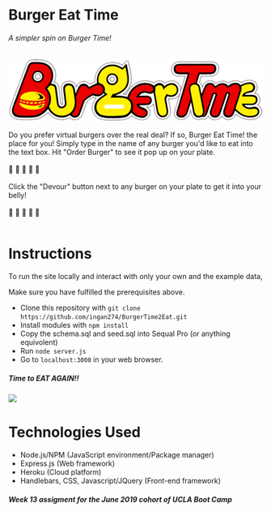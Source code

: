 # Burger Eat Time
###### A simpler spin on Burger Time!
<img src="./public/imgs/BurgerTime_Logo.png">

Do you prefer virtual burgers over the real deal? If so, Burger Eat Time! the place for you!
Simply type in the name of any burger you'd like to eat into the text box. Hit "Order Burger" to see it pop up on your plate.
<br>
<br>
🍔 🍔 🍔 🍔 🍔
<br><br>
Click the "Devour" button next to any burger on your plate to get it into your belly!
<br><br>
🍔 🍔 🍔 🍔 🍔
<br><br>
# Instructions
To run the site locally and interact with only your own and the example data,

Make sure you have fulfilled the prerequisites above.
* Clone this repository with `git clone https://github.com/ingan274/BurgerTime2Eat.git`
* Install modules with `npm install`
* Copy the schema.sql and seed.sql into Sequal Pro (or anything equivolent)
* Run `node server.js`
* Go to `localhost:3000` in your web browser.
##### Time to EAT AGAIN!!
<img src="https://media.giphy.com/media/Hs2Miz3n8iIco/giphy.gif">

# Technologies Used
* Node.js/NPM (JavaScript environment/Package manager)
* Express.js (Web framework)
* Heroku (Cloud platform)
* Handlebars, CSS, Javascript/JQuery (Front-end framework)

##### Week 13 assigment for the June 2019 cohort of UCLA Boot Camp


